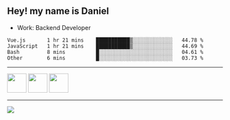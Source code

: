 ## Hey! my name is Daniel

- Work: Backend Developer

<!--START_SECTION:waka-->

```text
Vue.js       1 hr 21 mins    ███████████▒░░░░░░░░░░░░░   44.78 %
JavaScript   1 hr 21 mins    ███████████▒░░░░░░░░░░░░░   44.69 %
Bash         8 mins          █░░░░░░░░░░░░░░░░░░░░░░░░   04.61 %
Other        6 mins          █░░░░░░░░░░░░░░░░░░░░░░░░   03.73 %
```

<!--END_SECTION:waka-->
    

<hr>
<div>
    <img height="45" src="https://img.icons8.com/color/48/000000/nodejs.png"/>
    <img height="45" src="https://www.vectorlogo.zone/logos/golang/golang-ar21.svg">
    <img height="45" src="https://www.vectorlogo.zone/logos/nestjs/nestjs-icon.svg">
</div>
<hr>
<div>
    <a href="https://www.linkedin.com/in/daniel-lucas-bb7b82193/" target="_blank">
        <img src="https://img.shields.io/badge/LinkedIn-0077B5?style=for-the-badge&logo=linkedin&logoColor=white">
    </a>
</div>
